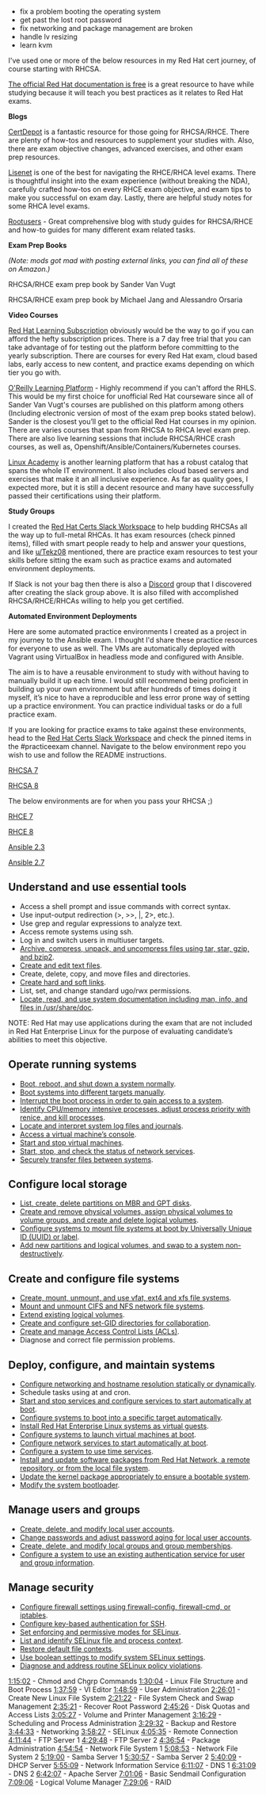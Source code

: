- fix a problem booting the operating system
- get past the lost root password
- fix networking and package management are broken
- handle lv resizing
- learn kvm


I've used one or more of the below resources in my Red Hat cert journey, of course starting with RHCSA.

[The official Red Hat documentation is free]([https://access.redhat.com/documentation/en-us/red_hat_enterprise_linux/8/](https://access.redhat.com/documentation/en-us/red_hat_enterprise_linux/8/)) is a great resource to have while studying because it will teach you best practices as it relates to Red Hat exams.

**Blogs**

[CertDepot](https://www.certdepot.net/rhel7-certification-overview/) is a fantastic resource for those going for RHCSA/RHCE. There are plenty of how-tos and resources to supplement your studies with. Also, there are exam objective changes, advanced exercises, and other exam prep resources.

[Lisenet](https://www.lisenet.com/rhce/) is one of the best for navigating the RHCE/RHCA level exams. There is thoughtful insight into the exam experience (without breaking the NDA), carefully crafted how-tos on every RHCE exam objective, and exam tips to make you successful on exam day. Lastly, there are helpful study notes for some RHCA level exams.

[Rootusers](https://www.rootusers.com/red-hat-certified-system-administrator-rhcsa-ex200-study-guide/) - Great comprehensive blog with study guides for RHCSA/RHCE and how-to guides for many different exam related tasks.

**Exam Prep Books**

_(Note: mods got mad with posting external links, you can find all of these on Amazon.)_

RHCSA/RHCE exam prep book by Sander Van Vugt

RHCSA/RHCE exam prep book by Michael Jang and Alessandro Orsaria

**Video Courses**

[Red Hat Learning Subscription](https://www.redhat.com/en/services/training/learning-subscription) obviously would be the way to go if you can afford the hefty subscription prices. There is a 7 day free trial that you can take advantage of for testing out the platform before committing to the yearly subscription. There are courses for every Red Hat exam, cloud based labs, early access to new content, and practice exams depending on which tier you go with.

[O'Reilly Learning Platform](https://learning.oreilly.com/register/) - Highly recommend if you can't afford the RHLS. This would be my first choice for unofficial Red Hat courseware since all of Sander Van Vugt's courses are published on this platform among others (Including electronic version of most of the exam prep books stated below). Sander is the closest you’ll get to the official Red Hat courses in my opinion. There are varies courses that span from RHCSA to RHCA level exam prep. There are also live learning sessions that include RHCSA/RHCE crash courses, as well as, Openshift/Ansible/Containers/Kubernetes courses.

[Linux Academy](https://linuxacademy.com/) is another learning platform that has a robust catalog that spans the whole IT environment. It also includes cloud based servers and exercises that make it an all inclusive experience. As far as quality goes, I expected more, but it is still a decent resource and many have successfully passed their certifications using their platform.

**Study Groups**

I created the [Red Hat Certs Slack Workspace](https://join.slack.com/t/redhat-certs/shared_invite/enQtNjM4MTA3OTU1NDI0LTRkMzYxOGY3NjEwNTk4ZWQwMGMwMmMyNWYxMDRlZjg4NzgwMDdmZGU2OGNjMzMwNDQ1MTY1NmY1N2U3NTNlYWM) to help budding RHCSAs all the way up to full-metal RHCAs. It has exam resources (check pinned items), filled with smart people ready to help and answer your questions, and like [u/Tekz08](https://www.reddit.com/u/Tekz08/) mentioned, there are practice exam resources to test your skills before sitting the exam such as practice exams and automated environment deployments.

If Slack is not your bag then there is also a [Discord](https://discord.gg/waTErpp) group that I discovered after creating the slack group above. It is also filled with accomplished RHCSA/RHCE/RHCAs willing to help you get certified.

**Automated Environment Deployments**

Here are some automated practice environments I created as a project in my journey to the Ansible exam. I thought I'd share these practice resources for everyone to use as well. The VMs are automatically deployed with Vagrant using VirtualBox in headless mode and configured with Ansible.

The aim is to have a reusable environment to study with without having to manually build it up each time. I would still recommend being proficient in building up your own environment but after hundreds of times doing it myself, it’s nice to have a reproducible and less error prone way of setting up a practice environment. You can practice individual tasks or do a full practice exam.

If you are looking for practice exams to take against these environments, head to the [Red Hat Certs Slack Workspace](https://join.slack.com/t/redhat-certs/shared_invite/zt-7ju3rz7b-_G3Njp3PDwdBG_81SwPeLA) and check the pinned items in the #practiceexam channel. Navigate to the below environment repo you wish to use and follow the README instructions.

[RHCSA 7](https://github.com/rdbreak/rhcsa7env)

[RHCSA 8](https://github.com/rdbreak/rhcsa8env)

The below environments are for when you pass your RHCSA ;)

[RHCE 7](https://github.com/rdbreak/rhce7env)

[RHCE 8](https://github.com/rdbreak/rhce8env)

[Ansible 2.3](https://github.com/rdbreak/ansible23env)

[Ansible 2.7](https://github.com/rdbreak/ansible27env)

## Understand and use essential tools

- Access a shell prompt and issue commands with correct syntax.
- Use input-output redirection (>, >>, |, 2>, etc.).
- Use grep and regular expressions to analyze text.
- Access remote systems using ssh.
- Log in and switch users in multiuser targets.
- [Archive, compress, unpack, and uncompress files using tar, star, gzip, and bzip2](https://www.certdepot.net/sys-archive-compress-unpack-and-uncompress-files/ "SYS: Archive, compress, unpack, and uncompress files using tar, star, gzip, and bzip2.").
- [Create and edit text files](https://www.certdepot.net/sys-create-edit-text-files/ "SYS: Create and edit text files.").
- Create, delete, copy, and move files and directories.
- [Create hard and soft links](https://www.certdepot.net/sys-create-hard-and-soft-links/ "SYS: Create hard and soft links.").
- List, set, and change standard ugo/rwx permissions.
- [Locate, read, and use system documentation including man, info, and files in /usr/share/doc](https://www.certdepot.net/rhel7-locate-system-documentation/ "RHEL7: Locate, read, and use system documentation including man, info, and files in /usr/share/doc.").

NOTE: Red Hat may use applications during the exam that are not included in Red Hat Enterprise Linux for the purpose of evaluating candidate’s abilities to meet this objective.

## Operate running systems

- [Boot, reboot, and shut down a system normally](https://www.certdepot.net/rhel7-boot-reboot-shut-system-normally/ "RHEL7: Boot, reboot, and shut down a system normally.").
- [Boot systems into different targets manually](https://www.certdepot.net/rhel7-boot-systems-different-targets-manually/ "RHEL7: Boot systems into different targets manually.").
- [Interrupt the boot process in order to gain access to a system](https://www.certdepot.net/rhel7-interrupt-boot-gain-access-system/ "RHEL7: Interrupt the boot process in order to gain access to a system").
- [Identify CPU/memory intensive processes, adjust process priority with renice, and kill processes](https://www.certdepot.net/sys-identify-cpu-memory-intensive-processes/ "SYS: Identify CPU/memory intensive processes, adjust process priority with renice, and kill processes.").
- [Locate and interpret system log files and journals](https://www.certdepot.net/rhel7-interpret-system-log-files/ "RHEL7: Locate and interpret system log files and journals.").
- [Access a virtual machine’s console](https://www.certdepot.net/rhel7-access-virtual-machines-console/ "RHEL7: Access a virtual machine’s console.").
- [Start and stop virtual machines](https://www.certdepot.net/sys-start-and-stop-virtual-machines/ "SYS: Start and stop virtual machines.").
- [Start, stop, and check the status of network services](https://www.certdepot.net/rhel7-start-stop-check-status-network-services/ "RHEL7: Start, stop, and check the status of network services.").
- [Securely transfer files between systems](https://www.certdepot.net/rhel7-securely-transfer-files/ "RHEL7: Securely transfer files between systems.").

## Configure local storage

- [List, create, delete partitions on MBR and GPT disks](https://www.certdepot.net/rhel7-create-delete-partitions/ "RHEL7: List, create, delete partitions on MBR and GPT disks.").
- [Create and remove physical volumes, assign physical volumes to volume groups, and create and delete logical volumes](https://www.certdepot.net/sys-manage-physical-volumes-volume-groups-and-logical-volumes/ "SYS: Create and remove physical volumes, assign physical volumes to volume groups, and create and delete logical Volumes.").
- [Configure systems to mount file systems at boot by Universally Unique ID (UUID) or label](https://www.certdepot.net/sys-configure-systems-to-mount-file-systems-by-uuid/ "SYS: Configure systems to mount file systems at boot by Universally Unique ID (UUID) or label.").
- [Add new partitions and logical volumes, and swap to a system non-destructively](https://www.certdepot.net/sys-add-swap-to-a-system/ "SYS: Add new partitions and logical volumes, and swap to a system non-destructively.").

## Create and configure file systems

- [Create, mount, unmount, and use vfat, ext4 and xfs file systems](https://www.certdepot.net/rhel7-use-vfat-ext4-xfs-file-systems/ "RHEL7: Create, mount, unmount, and use vfat, ext4 and xfs file systems.").
- [Mount and unmount CIFS and NFS network file systems](https://www.certdepot.net/rhel7-mount-unmount-cifs-nfs-network-file-systems/ "RHEL7: Mount and unmount CIFS and NFS network file systems.").
- [Extend existing logical volumes](https://www.certdepot.net/rhel7-extend-existing-unencrypted-logical-volumes/ "RHEL7: Extend existing unencrypted logical volumes.").
- [Create and configure set-GID directories for collaboration](https://www.certdepot.net/sys-configure-set-gid-directories/ "SYS: Create and configure set-GID directories for collaboration.").
- [Create and manage Access Control Lists (ACLs)](https://www.certdepot.net/sys-manage-acl/ "SYS: Create and manage Access Control Lists (ACLs).").
- Diagnose and correct file permission problems.

## Deploy, configure, and maintain systems

- [Configure networking and hostname resolution statically or dynamically](https://www.certdepot.net/rhel7-configure-ipv4-addresses/ "RHEL7: Configure IPv4 addresses and perform basic IPv4 troubleshooting.").
- Schedule tasks using at and cron.
- [Start and stop services and configure services to start automatically at boot](https://www.certdepot.net/rhel7-start-stop-check-status-network-services/ "RHEL7: Configure network services to start automatically at boot.").
- [Configure systems to boot into a specific target automatically](https://www.certdepot.net/rhel7-configure-systems-boot-specific-target/ "RHEL7: Configure systems to boot into a specific target automatically.").
- [Install Red Hat Enterprise Linux systems as virtual guests](https://www.certdepot.net/rhel7-install-red-hat-enterprise-linux-systems-virtual-guests/ "RHEL7: Install Red Hat Enterprise Linux systems as virtual guests.").
- [Configure systems to launch virtual machines at boot](https://www.certdepot.net/sys-configure-systems-to-launch-virtual-machines-at-boot/ "SYS: Configure systems to launch virtual machines at boot.").
- [Configure network services to start automatically at boot](https://www.certdepot.net/rhel7-start-stop-check-status-network-services/ "RHEL7: Configure network services to start automatically at boot.").
- [Configure a system to use time services](https://www.certdepot.net/rhel7-set-ntp-service/ "RHEL7: How to set up the NTP service.").
- [Install and update software packages from Red Hat Network, a remote repository, or from the local file system](https://www.certdepot.net/sys-manage-software-packages/ "SYS: Install and update software packages from Red Hat Network, a remote repository, or from the local file system.").
- [Update the kernel package appropriately to ensure a bootable system](https://www.certdepot.net/rhel7-update-the-kernel-package/ "RHEL7: Update the kernel package appropriately to ensure a bootable system.").
- [Modify the system bootloader](https://www.certdepot.net/rhel7-get-started-grub2/).

## Manage users and groups

- [Create, delete, and modify local user accounts](https://www.certdepot.net/sys-create-delete-local-user-accounts/ "SYS: Create, delete, and modify local user accounts.").
- [Change passwords and adjust password aging for local user accounts](https://www.certdepot.net/sys-change-passwords-and-adjust-password-aging/ "SYS: Change passwords and adjust password aging for local user accounts.").
- [Create, delete, and modify local groups and group memberships](https://www.certdepot.net/sys-create-delete-and-modify-local-groups/ "SYS: Create, delete, and modify local groups and group memberships.").
- [Configure a system to use an existing authentication service for user and group information](https://www.certdepot.net/rhel7-configure-system-use-existing-ldap-directory-service-user-group-information/ "RHEL7: Configure a system to use an existing LDAP directory service for user and group information.").

## Manage security

- [Configure firewall settings using firewall-config, firewall-cmd, or iptables](https://www.certdepot.net/rhel7-get-started-firewalld/ "RHEL7: How to get started with Firewalld.").
- [Configure key-based authentication for SSH](https://www.certdepot.net/rhel7-configure-ssh-key-based-authentication/ "RHEL7: Configure SSH key-based authentication.").
- [Set enforcing and permissive modes for SELinux](https://www.certdepot.net/selinux-set-enforcing-and-permissive-modes/ "SELINUX: Set enforcing and permissive modes for SELinux.").
- [List and identify SELinux file and process context](https://www.certdepot.net/selinux-list-file-and-process-context/ "SELINUX: List and identify SELinux file and process context.").
- [Restore default file contexts](https://www.certdepot.net/selinux-restore-default-file-contexts/ "SELINUX: Restore default file contexts.").
- [Use boolean settings to modify system SELinux settings](https://www.certdepot.net/selinux-use-boolean-settings/ "SELINUX: Use boolean settings to modify system SELinux settings.").
- [Diagnose and address routine SELinux policy violations](https://www.certdepot.net/selinux-diagnose-policy-violations/ "SELINUX: Diagnose and address routine SELinux policy violations.").

[1:15:02](https://www.youtube.com/watch?v=Qt7l-TFBMo4&t=4502s) - Chmod and Chgrp Commands [1:30:04](https://www.youtube.com/watch?v=Qt7l-TFBMo4&t=5404s) - Linux File Structure and Boot Process [1:37:59](https://www.youtube.com/watch?v=Qt7l-TFBMo4&t=5879s) - VI Editor [1:48:59](https://www.youtube.com/watch?v=Qt7l-TFBMo4&t=6539s) - User Administration [2:26:01](https://www.youtube.com/watch?v=Qt7l-TFBMo4&t=8761s) - Create New Linux File System [2:21:22](https://www.youtube.com/watch?v=Qt7l-TFBMo4&t=8482s) - File System Check and Swap Management [2:35:21](https://www.youtube.com/watch?v=Qt7l-TFBMo4&t=9321s) - Recover Root Password [2:45:26](https://www.youtube.com/watch?v=Qt7l-TFBMo4&t=9926s) - Disk Quotas and Access Lists [3:05:27](https://www.youtube.com/watch?v=Qt7l-TFBMo4&t=11127s) - Volume and Printer Management [3:16:29](https://www.youtube.com/watch?v=Qt7l-TFBMo4&t=11789s) - Scheduling and Process Administration [3:29:32](https://www.youtube.com/watch?v=Qt7l-TFBMo4&t=12572s) - Backup and Restore [3:44:33](https://www.youtube.com/watch?v=Qt7l-TFBMo4&t=13473s) - Networking [3:58:27](https://www.youtube.com/watch?v=Qt7l-TFBMo4&t=14307s) - SELinux [4:05:35](https://www.youtube.com/watch?v=Qt7l-TFBMo4&t=14735s) - Remote Connection [4:11:44](https://www.youtube.com/watch?v=Qt7l-TFBMo4&t=15104s) - FTP Server 1 [4:29:48](https://www.youtube.com/watch?v=Qt7l-TFBMo4&t=16188s) - FTP Server 2 [4:36:54](https://www.youtube.com/watch?v=Qt7l-TFBMo4&t=16614s) - Package Administration [4:54:54](https://www.youtube.com/watch?v=Qt7l-TFBMo4&t=17694s) - Network File System 1 [5:08:53](https://www.youtube.com/watch?v=Qt7l-TFBMo4&t=18533s) - Network File System 2 [5:19:00](https://www.youtube.com/watch?v=Qt7l-TFBMo4&t=19140s) - Samba Server 1 [5:30:57](https://www.youtube.com/watch?v=Qt7l-TFBMo4&t=19857s) - Samba Server 2 [5:40:09](https://www.youtube.com/watch?v=Qt7l-TFBMo4&t=20409s) - DHCP Server [5:55:09](https://www.youtube.com/watch?v=Qt7l-TFBMo4&t=21309s) - Network Information Service [6:11:07](https://www.youtube.com/watch?v=Qt7l-TFBMo4&t=22267s) - DNS 1 [6:31:09](https://www.youtube.com/watch?v=Qt7l-TFBMo4&t=23469s) - DNS 2 [6:42:07](https://www.youtube.com/watch?v=Qt7l-TFBMo4&t=24127s) - Apache Server [7:01:06](https://www.youtube.com/watch?v=Qt7l-TFBMo4&t=25266s) - Basic Sendmail Configuration [7:09:06](https://www.youtube.com/watch?v=Qt7l-TFBMo4&t=25746s) - Logical Volume Manager [7:29:06](https://www.youtube.com/watch?v=Qt7l-TFBMo4&t=26946s) - RAID